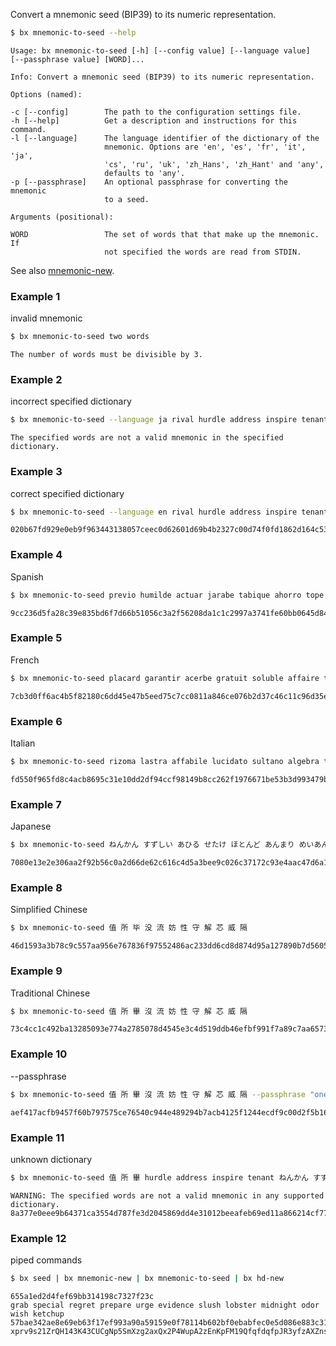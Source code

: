 Convert a mnemonic seed (BIP39) to its numeric representation.
```sh
$ bx mnemonic-to-seed --help
```
```
Usage: bx mnemonic-to-seed [-h] [--config value] [--language value]
[--passphrase value] [WORD]...

Info: Convert a mnemonic seed (BIP39) to its numeric representation.

Options (named):

-c [--config]        The path to the configuration settings file.
-h [--help]          Get a description and instructions for this command.
-l [--language]      The language identifier of the dictionary of the
                     mnemonic. Options are 'en', 'es', 'fr', 'it', 'ja',
                     'cs', 'ru', 'uk', 'zh_Hans', 'zh_Hant' and 'any',
                     defaults to 'any'.
-p [--passphrase]    An optional passphrase for converting the mnemonic
                     to a seed.

Arguments (positional):

WORD                 The set of words that that make up the mnemonic. If
                     not specified the words are read from STDIN.
```
See also [mnemonic-new](bx-mnemonic-new).
### Example 1
invalid mnemonic
```sh
$ bx mnemonic-to-seed two words
```
```
The number of words must be divisible by 3.
```
### Example 2
incorrect specified dictionary
```sh
$ bx mnemonic-to-seed --language ja rival hurdle address inspire tenant almost turkey safe asset step lab boy
```
```
The specified words are not a valid mnemonic in the specified dictionary.
`````
### Example 3
correct specified dictionary
```sh
$ bx mnemonic-to-seed --language en rival hurdle address inspire tenant almost turkey safe asset step lab boy
```
```
020b67fd929e0eb9f963443138057ceec0d62601d69b4b2327c00d74f0fd1862d164c53d49227d9dadedbbec305236bc2149d9a5267aa7c5aa004235c3c66c29
```
### Example 4
Spanish
```sh
$ bx mnemonic-to-seed previo humilde actuar jarabe tabique ahorro tope pulpo anís señal lavar bahía
```
```
9cc236d5fa28c39e835bd6f7d66b51056c3a2f56208da1c1c2997a3741fe60bb0645d849ecacff0a29f2e26977ae42b12b97a5a3a8cc78d7113b536ff069352e
```
### Example 5
French
```sh
$ bx mnemonic-to-seed placard garantir acerbe gratuit soluble affaire théorie ponctuel anguleux salon horrible bateau
```
```
7cb3d0ff6ac4b5f82180c6dd45e47b5eed75c7cc0811a846ce076b2d37c46c11c96d35e324aee72b3d496be90958a217b445095b7e805bc5327a37f4b133a493
```
### Example 6
Italian
```sh
$ bx mnemonic-to-seed rizoma lastra affabile lucidato sultano algebra tramonto rupe annuncio sonda mega bavosa
```
```
fd550f965fd8c4acb8695c31e10dd2df94ccf98149b8cc262f1976671be53b3d993479b237e46ab6fb63337cc11a0e87496e08a6914ba8476dddd1f73efeb548
```
### Example 7
Japanese
```sh
$ bx mnemonic-to-seed ねんかん すずしい あひる せたけ ほとんど あんまり めいあん のべる いなか ふとる ぜんりゃく えいせい
```
```
7080e13e2e306aa2f92b56c0a2d66de62c616c4d5a3bee9c026c37172c93e4aac47d6a16c9ddc28132f5a037862c0cfc747e6f272f55016ddbf8b8206d331237
```
### Example 8
Simplified Chinese
```sh
$ bx mnemonic-to-seed 值 所 毕 没 流 妨 性 守 解 芯 威 隔
```
```
46d1593a3b78c9c557aa956e767836f97552486ac233dd6cd8d874d95a127890b7d560509bdba0468227f41e42c730b36c38fd3428cdecf841b64ecd17dc48d6
```
### Example 9
Traditional Chinese
```sh
$ bx mnemonic-to-seed 值 所 畢 沒 流 妨 性 守 解 芯 威 隔
```
```
73c4cc1c492ba13285093e774a2785078d4545e3c4d519ddb46efbf991f7a89c7aa65739eb5b91df8f92838530f544ed0eede0fda06f6f1876ce5be403bed3b1
```
### Example 10
--passphrase
```sh
$ bx mnemonic-to-seed 值 所 畢 沒 流 妨 性 守 解 芯 威 隔 --passphrase "one point twenty-one gigawats"
```
```
aef417acfb9457f60b797575ce76540c944e489294b7acb4125f1244ecdf9c00d2f5b160a5c26e786739cd35ec1448eb5d870640d36feb63d3570793b627472d
```
### Example 11
unknown dictionary
```sh
$ bx mnemonic-to-seed 值 所 畢 hurdle address inspire tenant ねんかん すずしい pulpo anís señal
```
```
WARNING: The specified words are not a valid mnemonic in any supported dictionary.
8a377e0eee9b64371ca3554d787fe3d2045869dd4e31012beeafeb69ed11a866214cf776213f06b8398bc1567ce3294fb8eac7942da21c1f84eae8729a20ef23
```
### Example 12
piped commands
```sh
$ bx seed | bx mnemonic-new | bx mnemonic-to-seed | bx hd-new
```
```
655a1ed2d4fef69bb314198c7327f23c
grab special regret prepare urge evidence slush lobster midnight odor wish ketchup
57bae342ae8e69eb63f17ef993a90a59159e0f78114b602bf0ebabfec0e5d086e883c31975bf03f8a47a32853452623094d1303fd0549745db457145e5756582
xprv9s21ZrQH143K43CUCgNp5SmXzg2axQx2P4WupA2zEnKpFM19QfqfdqfpJR3yfzAXZnsHeUaQhWQMwyuqL8DbdeLeCbdMoKNn6pCY4RUn2pK
```